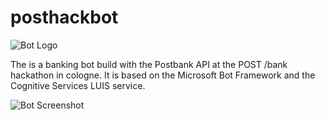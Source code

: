 # posthackbot
![Bot Logo](https://github.com/n01d/posthackbot/blob/master/screenshots/botlogo.png)

The is a banking bot build with the Postbank API at the POST /bank hackathon in cologne. It is based on the Microsoft Bot Framework and the Cognitive Services LUIS service.

![Bot Screenshot](https://github.com/n01d/posthackbot/blob/master/screenshots/BotFrameworkPostbank.PNG)
